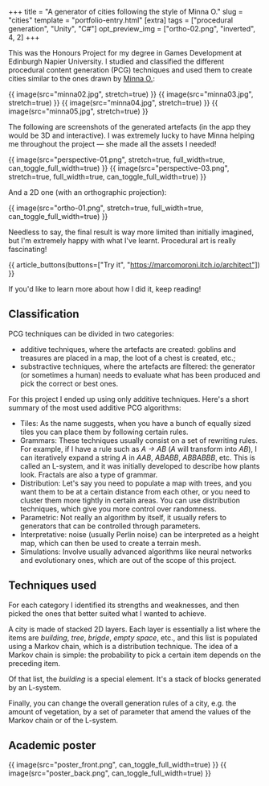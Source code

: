 +++
title = "A generator of cities following the style of Minna O."
slug = "cities"
template = "portfolio-entry.html"
[extra]
tags = ["procedural generation", "Unity", "C#"]
opt_preview_img = ["ortho-02.png", "inverted", 4, 2]
+++

This was the Honours Project for my degree in Games Development at Edinburgh Napier University. I studied and classified the different procedural content generation (PCG) techniques and used them to create cities similar to the ones drawn by [Minna O.](https://nokkasili.tumblr.com/):

{{ image(src="minna02.jpg", stretch=true) }}
{{ image(src="minna03.jpg", stretch=true) }}
{{ image(src="minna04.jpg", stretch=true) }}
{{ image(src="minna05.jpg", stretch=true) }}

The following are screenshots of the generated artefacts (in the app they would be 3D and interactive). I was extremely lucky to have Minna helping me throughout the project — she made all the assets I needed!

{{ image(src="perspective-01.png", stretch=true, full_width=true, can_toggle_full_width=true) }}
{{ image(src="perspective-03.png", stretch=true, full_width=true, can_toggle_full_width=true) }}

And a 2D one (with an orthographic projection):

{{ image(src="ortho-01.png", stretch=true, full_width=true, can_toggle_full_width=true) }}

Needless to say, the final result is way more limited than initially imagined, but I'm extremely happy with what I've learnt. Procedural art is really fascinating!

{{ article_buttons(buttons=["Try it", "https://marcomoroni.itch.io/architect"]) }}

If you'd like to learn more about how I did it, keep reading!

## Classification

PCG techniques can be divided in two categories:

* additive techniques, where the artefacts are created: goblins and treasures are placed in a map, the loot of a chest is created, etc.;
* substractive techniques, where the artefacts are filtered: the generator (or sometimes a human) needs to evaluate what has been produced and pick the correct or best ones.

For this project I ended up using only additive techniques. Here's a short summary of the most used additive PCG algorithms:

* Tiles: As the name suggests, when you have a bunch of equally sized tiles you can place them by following certain rules.
* Grammars: These techniques usually consist on a set of rewriting rules. For example, if I have a rule such as *A &#8594; AB* (*A* will transform into *AB*), I can iteratively expand a string *A* in *AAB*, *ABABB*, *ABBABBB*, etc. This is called an L-system, and it was initially developed to describe how plants look. Fractals are also a type of grammar.
* Distribution: Let's say you need to populate a map with trees, and you want them to be at a certain distance from each other, or you need to cluster them more tightly in certain areas. You can use distribution techniques, which give you more control over randomness.
* Parametric: Not really an algorithm by itself, it usually refers to generators that can be controlled through parameters.
* Interpretative: noise (usually Perlin noise) can be interpreted as a height map, which can then be used to create a terrain mesh.
* Simulations: Involve usually advanced algorithms like neural networks and evolutionary ones, which are out of the scope of this project.

## Techniques used

For each category I identified its strengths and weaknesses, and then picked the ones that better suited what I wanted to achieve.

A city is made of stacked 2D layers. Each layer is essentially a list where the items are *building*, *tree*, *brigde*, *empty space*, etc., and this list is populated using a Markov chain, which is a distribution technique. The idea of a Markov chain is simple: the probability to pick a certain item depends on the preceding item.

Of that list, the *building* is a special element. It's a stack of blocks generated by an L-system.

Finally, you can change the overall generation rules of a city, e.g. the amount of vegetation, by a set of parameter that amend the values of the Markov chain or of the L-system.

## Academic poster

{{ image(src="poster_front.png", can_toggle_full_width=true) }}
{{ image(src="poster_back.png", can_toggle_full_width=true) }}
